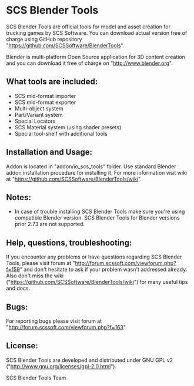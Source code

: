 
SCS Blender Tools
=================

SCS Blender Tools are official tools for model and asset creation for
trucking games by SCS Software. You can download actual version free
of charge using GitHub repository "https://github.com/SCSSoftware/BlenderTools".

Blender is multi-platform Open Source application for 3D content creation
and you can download it free of charge on "http://www.blender.org".


What tools are included:
------------------------
 - SCS mid-format importer
 - SCS mid-format exporter
 - Multi-object system
 - Part/Variant system
 - Special Locators
 - SCS Material system (using shader presets)
 - Special tool-shelf with additional tools


Installation and Usage:
-------------
Addon is located in "addon/io_scs_tools" folder.
Use standard Blender addon installation procedure for installing it.
For more information visit wiki at
"https://github.com/SCSSoftware/BlenderTools/wiki".


Notes:
------
 - In case of trouble installing SCS Blender Tools make sure you're using
   compatible Blender version. SCS Blender Tools for Blender versions
   prior 2.73 are not supported.


Help, questions, troubleshooting:
---------------------------------
If you encounter any problems or have questions regarding SCS Blender Tools,
please visit forum at "http://forum.scssoft.com/viewforum.php?f=159" and
don't hesitate to ask if your problem wasn't addressed already. Also
don't miss the wiki ("https://github.com/SCSSoftware/BlenderTools/wiki")
for many useful tips and docs.


Bugs:
-----
For reporting bugs please visit forum at
"http://forum.scssoft.com/viewforum.php?f=163".


License:
--------
SCS Blender Tools are developed and distributed under GNU GPL v2
("http://www.gnu.org/licenses/gpl-2.0.html").


SCS Blender Tools Team

